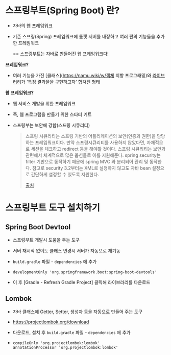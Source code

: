 # 스프링부트(Spring Boot) 란?

- 자바의 웹 프레임워크

- 기존 스프링(Spring) 프레임워크에 톰캣 서버를 내장하고 여러 편의 기능들을 추가한 프레임워크

  == 스프링부트는 자바로 만들어진 웹 프레임워크다!



**프레임워크?**

- 여러 기능을 가진 [클래스](https://namu.wiki/w/객체 지향 프로그래밍)와 [라이브러리](https://namu.wiki/w/라이브러리)가 '특정 결과물을 구현하고자' 합쳐진 형태

**웹 프레임워크?**

- 웹 서비스 개발을 위한 프레임워크 
- 즉, 웹 프로그램을 만들기 위한 스타터 키트



- 스프링부는 보안에 강함(스프링 시큐리티)

  > 스프링 시큐리티는 스프링 기반의 어플리케이션의 보안(인증과 권한)을 담당하는 프레임워크이다. 만약 스프링시큐리티를 사용하지 않았다면, 자체적으로 세션을 체크하고 redirect 등을 해야할 것이다. 스프링 시큐리티는 보안과 관련해서 체계적으로 많은 옵션들로 이를 지원해준다. spring security는 filter 기반으로 동작하기 때문에 spring MVC 와 분리되어 관리 및 동작한다. 참고로 security 3.2부터는 XML로 설정하지 않고도 자바 bean 설정으로 간단하게 설정할 수 있도록 지원한다.
  >
  > [출처](https://sjh836.tistory.com/165)



# 스프링부트 도구 설치하기

## Spring Boot Devtool

- 스프링부트 개발시 도움을 주는 도구

- 서버 재시작 없이도 클래스 변경시 서버가 자동으로 재기동

- `build.gradle` 파일 - `dependencies` 에 추가

- ```
  developmentOnly 'org.springframework.boot:spring-boot-devtools'
  ```

- 이 후  [Gradle - Refresh Gradle Project] 클릭해 라이브러리를 다운로드



## Lombok

- 자바 클래스에 Getter, Setter, 생성자 등을 자동으로 만들어 주는 도구

- https://projectlombok.org/download 

- 다운로드, 설치 후 `build.gradle` 파일 - `dependencies` 에 추가

- ```
  compileOnly 'org.projectlombok:lombok'
  annotationProcessor 'org.projectlombok:lombok'
  ```